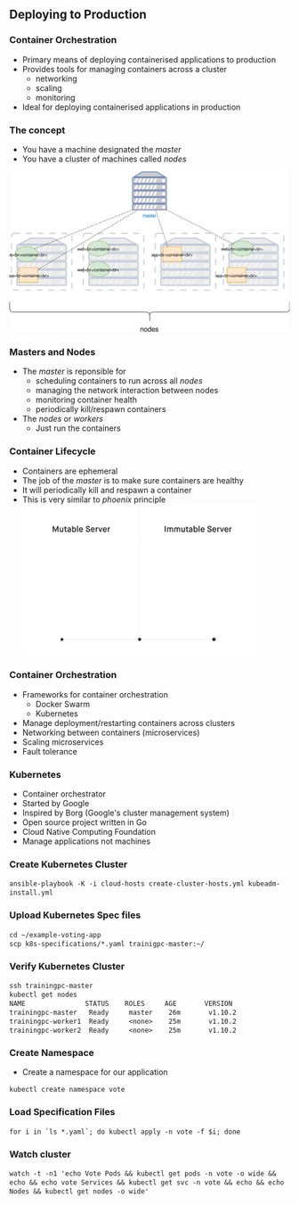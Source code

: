 ## Deploying to Production


### Container Orchestration
* Primary means of deploying containerised applications to production <!-- .element: class="fragment" data-fragment-index="0" -->
* Provides tools for managing containers across a cluster <!-- .element: class="fragment" data-fragment-index="1" -->
   + networking
   + scaling
   + monitoring
* Ideal for deploying containerised applications in production <!-- .element: class="fragment" data-fragment-index="2" -->


### The concept

* You have a machine designated the <!-- .element: class="fragment" data-fragment-index="0" -->_master_ 
* You have a cluster of machines called <!-- .element: class="fragment" data-fragment-index="1" -->_nodes_ 

![Orchestration](img/container-orchestration.svg "Container Orchestration") <!-- .element: class="fragment" data-fragment-index="3" -->


### Masters and Nodes
* The <!-- .element: class="fragment" data-fragment-index="3" -->_master_  is reponsible for
   + scheduling containers to run across all <!-- .element: class="fragment" data-fragment-index="4" -->_nodes_
   + managing the network interaction between nodes <!-- .element: class="fragment" data-fragment-index="5" -->
   + monitoring container health <!-- .element: class="fragment" data-fragment-index="6" -->
   + periodically kill/respawn containers <!-- .element: class="fragment" data-fragment-index="7" -->
* The <!-- .element: class="fragment" data-fragment-index="8" -->_nodes_ or _workers_
   + Just run the containers



### Container Lifecycle 
* Containers are ephemeral
* The job of the _master_ is to make sure containers are healthy
* It will periodically kill and respawn a container
* This is very similar to _phoenix_ principle
![immutable arch](img/immutable_infrastructure.gif "Immutable Architecture")



### Container Orchestration

* Frameworks for container orchestration
   * Docker Swarm
   * Kubernetes
* Manage deployment/restarting containers across clusters
* Networking between containers (microservices)
* Scaling microservices
* Fault tolerance



### Kubernetes

* Container orchestrator
* Started by Google
* Inspired by Borg (Google's cluster management system)
* Open source project written in Go
* Cloud Native Computing Foundation
* Manage applications not machines

### Create Kubernetes Cluster

```
ansible-playbook -K -i cloud-hosts create-cluster-hosts.yml kubeadm-install.yml
```

### Upload Kubernetes Spec files

```
cd ~/example-voting-app
scp k8s-specifications/*.yaml trainigpc-master:~/

```
  

### Verify Kubernetes Cluster

```
ssh trainingpc-master
kubectl get nodes
NAME               STATUS    ROLES     AGE       VERSION
trainingpc-master   Ready     master    26m       v1.10.2
trainingpc-worker1  Ready     <none>    25m       v1.10.2
trainingpc-worker2  Ready     <none>    25m       v1.10.2
```


### Create Namespace
* Create a namespace for our application

```
kubectl create namespace vote
```


### Load Specification Files

```
for i in `ls *.yaml`; do kubectl apply -n vote -f $i; done
```

### Watch cluster

```
watch -t -n1 'echo Vote Pods && kubectl get pods -n vote -o wide && echo && echo vote Services && kubectl get svc -n vote && echo && echo Nodes && kubectl get nodes -o wide'
```


